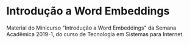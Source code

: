 # Introdução a Word Embeddings

Material do Minicurso "Introdução a Word Embeddings" da Semana Acadêmica 2019-1, do curso de Tecnologia em Sistemas para Internet.
